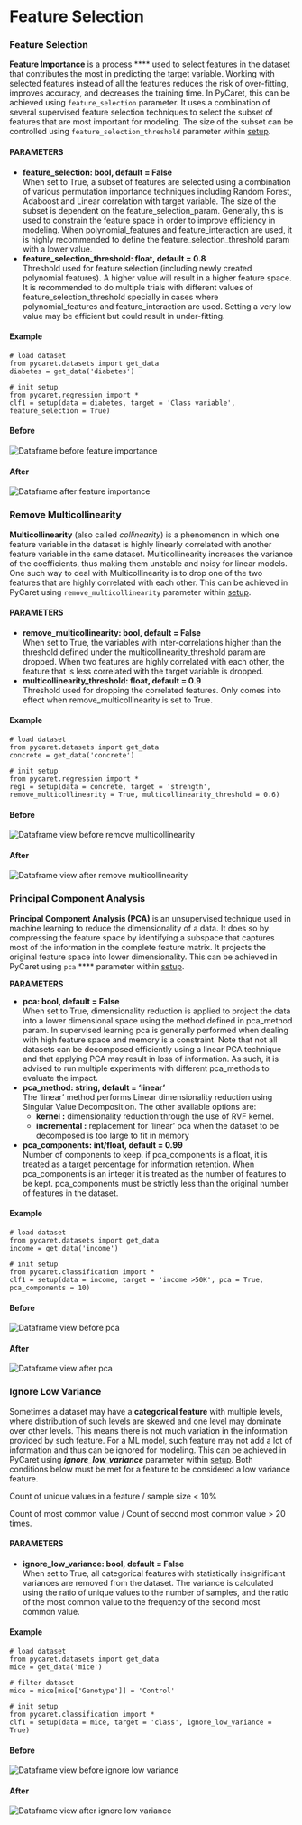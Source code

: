 # Feature Selection

### Feature Selection

**Feature Importance** is a process **** used to select features in the dataset that contributes the most in predicting the target variable. Working with selected features instead of all the features reduces the risk of over-fitting, improves accuracy, and decreases the training time. In PyCaret, this can be achieved using `feature_selection` parameter. It uses a combination of several supervised feature selection techniques to select the subset of features that are most important for modeling. The size of the subset can be controlled using `feature_selection_threshold` parameter within [setup](https://www.pycaret.org/setup).

#### **PARAMETERS**

* **feature\_selection: bool, default = False**\
  When set to True, a subset of features are selected using a combination of various permutation importance techniques including Random Forest, Adaboost and Linear correlation with target variable. The size of the subset is dependent on the feature\_selection\_param. Generally, this is used to constrain the feature space in order to improve efficiency in modeling. When polynomial\_features and feature\_interaction are used, it is highly recommended to define the feature\_selection\_threshold param with a lower value.
* **feature\_selection\_threshold: float, default = 0.8**\
  Threshold used for feature selection (including newly created polynomial features). A higher value will result in a higher feature space. It is recommended to do multiple trials with different values of feature\_selection\_threshold specially in cases where polynomial\_features and feature\_interaction are used. Setting a very low value may be efficient but could result in under-fitting.

#### **Example**

```
# load dataset
from pycaret.datasets import get_data
diabetes = get_data('diabetes')

# init setup
from pycaret.regression import *
clf1 = setup(data = diabetes, target = 'Class variable', feature_selection = True)
```

#### **Before**

![Dataframe before feature importance](<../../.gitbook/assets/image (312).png>)

#### **After** 

![Dataframe after feature importance](<../../.gitbook/assets/image (388).png>)

### Remove Multicollinearity

**Multicollinearity** (also called _collinearity_) is a phenomenon in which one feature variable in the dataset is highly linearly correlated with another feature variable in the same dataset. Multicollinearity increases the variance of the coefficients, thus making them unstable and noisy for linear models. One such way to deal with Multicollinearity is to drop one of the two features that are highly correlated with each other. This can be achieved in PyCaret using `remove_multicollinearity` parameter within [setup](https://www.pycaret.org/setup).

#### PARAMETERS

* **remove\_multicollinearity: bool, default = False**\
  When set to True, the variables with inter-correlations higher than the threshold defined under the multicollinearity\_threshold param are dropped. When two features are highly correlated with each other, the feature that is less correlated with the target variable is dropped.
* **multicollinearity\_threshold: float, default = 0.9**\
  Threshold used for dropping the correlated features. Only comes into effect when remove\_multicollinearity is set to True.

#### **Example**

```
# load dataset
from pycaret.datasets import get_data
concrete = get_data('concrete')

# init setup
from pycaret.regression import *
reg1 = setup(data = concrete, target = 'strength', remove_multicollinearity = True, multicollinearity_threshold = 0.6)
```

#### **Before**

![Dataframe view before remove multicollinearity](<../../.gitbook/assets/image (387).png>)

#### **After**

![Dataframe view after remove multicollinearity](<../../.gitbook/assets/image (168) (1).png>)

### Principal Component Analysis

**Principal Component Analysis (PCA)** is an unsupervised technique used in machine learning to reduce the dimensionality of a data. It does so by compressing the feature space by identifying a subspace that captures most of the information in the complete feature matrix. It projects the original feature space into lower dimensionality. This can be achieved in PyCaret using `pca` **** parameter within [setup](https://www.pycaret.org/setup).

**PARAMETERS**

* **pca: bool, default = False**\
  When set to True, dimensionality reduction is applied to project the data into a lower dimensional space using the method defined in pca\_method param. In supervised learning pca is generally performed when dealing with high feature space and memory is a constraint. Note that not all datasets can be decomposed efficiently using a linear PCA technique and that applying PCA may result in loss of information. As such, it is advised to run multiple experiments with different pca\_methods to evaluate the impact.
* **pca\_method: string, default = ‘linear’**\
  The ‘linear’ method performs Linear dimensionality reduction using Singular Value Decomposition. The other available options are:
  * **kernel :** dimensionality reduction through the use of RVF kernel.
  * **incremental :** replacement for ‘linear’ pca when the dataset to be decomposed is too large to fit in memory
* **pca\_components: int/float, default = 0.99**\
  Number of components to keep. if pca\_components is a float, it is treated as a target percentage for information retention. When pca\_components is an integer it is treated as the number of features to be kept. pca\_components must be strictly less than the original number of features in the dataset.

#### **Example**

```
# load dataset
from pycaret.datasets import get_data
income = get_data('income')

# init setup
from pycaret.classification import *
clf1 = setup(data = income, target = 'income >50K', pca = True, pca_components = 10)
```

#### **Before**

![Dataframe view before pca](<../../.gitbook/assets/image (493).png>)

#### **After**

![Dataframe view after pca](<../../.gitbook/assets/image (472).png>)

### Ignore Low Variance

Sometimes a dataset may have a **categorical feature** with multiple levels, where distribution of such levels are skewed and one level may dominate over other levels. This means there is not much variation in the information provided by such feature.  For a ML model, such feature may not add a lot of information and thus can be ignored for modeling. This can be achieved in PyCaret using _**ignore\_low\_variance**_ parameter within [setup](https://www.pycaret.org/setup). Both conditions below must be met for a feature to be considered a low variance feature.

Count of unique values in a feature  / sample size < 10%

Count of most common value / Count of second most common value > 20 times.

#### **PARAMETERS**

* **ignore\_low\_variance: bool, default = False**\
  When set to True, all categorical features with statistically insignificant variances are removed from the dataset. The variance is calculated using the ratio of unique  values to the number of samples, and the ratio of the most common value to the frequency of the second most common value.

#### **Example**

```
# load dataset
from pycaret.datasets import get_data
mice = get_data('mice')

# filter dataset
mice = mice[mice['Genotype']] = 'Control'

# init setup
from pycaret.classification import *
clf1 = setup(data = mice, target = 'class', ignore_low_variance = True)
```

#### **Before**

![Dataframe view before ignore low variance](<../../.gitbook/assets/image (242).png>)

#### **After**

![Dataframe view after ignore low variance](<../../.gitbook/assets/image (28).png>)

